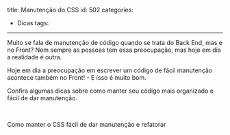 title: Manutenção do CSS
id: 502
categories:
  - Dicas
tags:
---

Muito se fala de manutenção de código quando se trata do Back End, mas e no Front?
Nem sempre as pessoas tem essa preocupação, mas hoje em dia a realidade é outra.

Hoje em dia a preocupação em escrever um código de fácil manutenção acontece também no Front! - E isso é muito bom.

Confira algumas dicas sobre como manter seu código mais organizado e fácil de dar manutenção.<!--more-->

&nbsp;

Como manter o CSS fácil de dar manutenção e refatorar